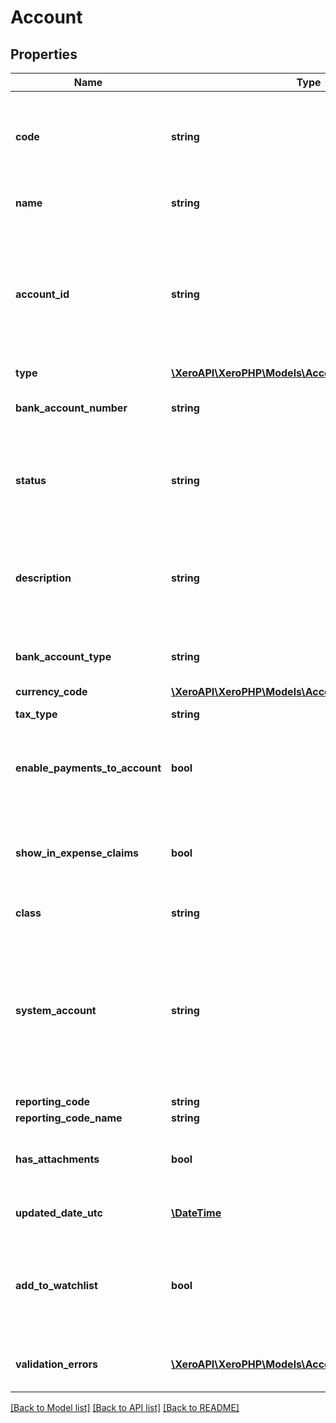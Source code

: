 # Account

## Properties
Name | Type | Description | Notes
------------ | ------------- | ------------- | -------------
**code** | **string** | Customer defined alpha numeric account code e.g 200 or SALES (max length &#x3D; 10) | [optional] 
**name** | **string** | Name of account (max length &#x3D; 150) | [optional] 
**account_id** | **string** | The Xero identifier for an account – specified as a string following  the endpoint name   e.g. /297c2dc5-cc47-4afd-8ec8-74990b8761e9 | [optional] 
**type** | [**\XeroAPI\XeroPHP\Models\Accounting\AccountType**](AccountType.md) |  | [optional] 
**bank_account_number** | **string** | For bank accounts only (Account Type BANK) | [optional] 
**status** | **string** | Accounts with a status of ACTIVE can be updated to ARCHIVED. See Account Status Codes | [optional] 
**description** | **string** | Description of the Account. Valid for all types of accounts except bank accounts (max length &#x3D; 4000) | [optional] 
**bank_account_type** | **string** | For bank accounts only. See Bank Account types | [optional] 
**currency_code** | [**\XeroAPI\XeroPHP\Models\Accounting\CurrencyCode**](CurrencyCode.md) |  | [optional] 
**tax_type** | **string** | The tax type from TaxRates | [optional] 
**enable_payments_to_account** | **bool** | Boolean – describes whether account can have payments applied to it | [optional] 
**show_in_expense_claims** | **bool** | Boolean – describes whether account code is available for use with expense claims | [optional] 
**class** | **string** | See Account Class Types | [optional] 
**system_account** | **string** | If this is a system account then this element is returned. See System Account types. Note that non-system accounts may have this element set as either “” or null. | [optional] 
**reporting_code** | **string** | Shown if set | [optional] 
**reporting_code_name** | **string** | Shown if set | [optional] 
**has_attachments** | **bool** | boolean to indicate if an account has an attachment (read only) | [optional] 
**updated_date_utc** | [**\DateTime**](\DateTime.md) | Last modified date UTC format | [optional] 
**add_to_watchlist** | **bool** | Boolean – describes whether the account is shown in the watchlist widget on the dashboard | [optional] 
**validation_errors** | [**\XeroAPI\XeroPHP\Models\Accounting\ValidationError[]**](ValidationError.md) | Displays array of validation error messages from the API | [optional] 

[[Back to Model list]](../README.md#documentation-for-models) [[Back to API list]](../README.md#documentation-for-api-endpoints) [[Back to README]](../README.md)


